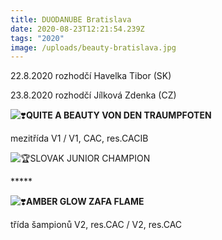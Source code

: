```yaml
---
title: DUODANUBE Bratislava
date: 2020-08-23T12:21:54.239Z
tags: "2020"
image: /uploads/beauty-bratislava.jpg
---
```

<!--StartFragment-->

22.8.2020 rozhodčí Havelka Tibor (SK)

23.8.2020 rozhodčí Jílková Zdenka (CZ)

![❣️](https://static.xx.fbcdn.net/images/emoji.php/v9/teb/1/16/2763.png)**QUITE A BEAUTY VON DEN TRAUMPFOTEN**

mezitřída V1 / V1, CAC, res.CACIB

![🏆](https://static.xx.fbcdn.net/images/emoji.php/v9/tbe/1/16/1f3c6.png)SLOVAK JUNIOR CHAMPION

\*\*\*\**

![❣️](https://static.xx.fbcdn.net/images/emoji.php/v9/teb/1/16/2763.png)**AMBER GLOW ZAFA FLAME**

třída šampionů V2, res.CAC / V2, res.CAC

<!--EndFragment-->